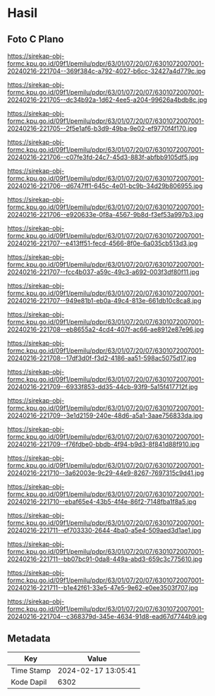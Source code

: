 # Hasil

## Foto C Plano

https://sirekap-obj-formc.kpu.go.id/09f1/pemilu/pdpr/63/01/07/20/07/6301072007001-20240216-221704--369f384c-a792-4027-b6cc-32427a4d779c.jpg

https://sirekap-obj-formc.kpu.go.id/09f1/pemilu/pdpr/63/01/07/20/07/6301072007001-20240216-221705--dc34b92a-1d62-4ee5-a204-99626a4bdb8c.jpg

https://sirekap-obj-formc.kpu.go.id/09f1/pemilu/pdpr/63/01/07/20/07/6301072007001-20240216-221705--2f5e1af6-b3d9-49ba-9e02-ef9770f4f170.jpg

https://sirekap-obj-formc.kpu.go.id/09f1/pemilu/pdpr/63/01/07/20/07/6301072007001-20240216-221706--c07fe3fd-24c7-45d3-883f-abfbb9105df5.jpg

https://sirekap-obj-formc.kpu.go.id/09f1/pemilu/pdpr/63/01/07/20/07/6301072007001-20240216-221706--d6747ff1-645c-4e01-bc9b-34d29b806955.jpg

https://sirekap-obj-formc.kpu.go.id/09f1/pemilu/pdpr/63/01/07/20/07/6301072007001-20240216-221706--e920633e-0f8a-4567-9b8d-f3ef53a997b3.jpg

https://sirekap-obj-formc.kpu.go.id/09f1/pemilu/pdpr/63/01/07/20/07/6301072007001-20240216-221707--e413ff51-fecd-4566-8f0e-6a035cb513d3.jpg

https://sirekap-obj-formc.kpu.go.id/09f1/pemilu/pdpr/63/01/07/20/07/6301072007001-20240216-221707--fcc4b037-a59c-49c3-a692-003f3df80f11.jpg

https://sirekap-obj-formc.kpu.go.id/09f1/pemilu/pdpr/63/01/07/20/07/6301072007001-20240216-221707--949e81b1-eb0a-49c4-813e-661db10c8ca8.jpg

https://sirekap-obj-formc.kpu.go.id/09f1/pemilu/pdpr/63/01/07/20/07/6301072007001-20240216-221708--eb8655a2-4cd4-407f-ac66-ae8912e87e96.jpg

https://sirekap-obj-formc.kpu.go.id/09f1/pemilu/pdpr/63/01/07/20/07/6301072007001-20240216-221708--17df3d0f-f3d2-4186-aa51-598ac5075d17.jpg

https://sirekap-obj-formc.kpu.go.id/09f1/pemilu/pdpr/63/01/07/20/07/6301072007001-20240216-221709--6933f853-dd35-44cb-93f9-5a15f417712f.jpg

https://sirekap-obj-formc.kpu.go.id/09f1/pemilu/pdpr/63/01/07/20/07/6301072007001-20240216-221709--3e1d2159-240e-48d6-a5a1-3aae756833da.jpg

https://sirekap-obj-formc.kpu.go.id/09f1/pemilu/pdpr/63/01/07/20/07/6301072007001-20240216-221709--f76fdbe0-bbdb-4f94-b9d3-8f841d88f910.jpg

https://sirekap-obj-formc.kpu.go.id/09f1/pemilu/pdpr/63/01/07/20/07/6301072007001-20240216-221710--3a62003e-9c29-44e9-8267-7697315c9d41.jpg

https://sirekap-obj-formc.kpu.go.id/09f1/pemilu/pdpr/63/01/07/20/07/6301072007001-20240216-221710--ebaf65e4-43b5-4f4e-86f2-7148fba1f8a5.jpg

https://sirekap-obj-formc.kpu.go.id/09f1/pemilu/pdpr/63/01/07/20/07/6301072007001-20240216-221711--ef703330-2644-4ba0-a5e4-509aed3d1ae1.jpg

https://sirekap-obj-formc.kpu.go.id/09f1/pemilu/pdpr/63/01/07/20/07/6301072007001-20240216-221711--bb07bc91-0da8-449a-abd3-659c3c775610.jpg

https://sirekap-obj-formc.kpu.go.id/09f1/pemilu/pdpr/63/01/07/20/07/6301072007001-20240216-221711--b1e42f61-33e5-47e5-9e62-e0ee3503f707.jpg

https://sirekap-obj-formc.kpu.go.id/09f1/pemilu/pdpr/63/01/07/20/07/6301072007001-20240216-221704--c368379d-345e-4634-91d8-ead67d7744b9.jpg


## Metadata

| Key        | Value               |
| ---------- | ------------------- |
| Time Stamp | 2024-02-17 13:05:41 |
| Kode Dapil | 6302                |



